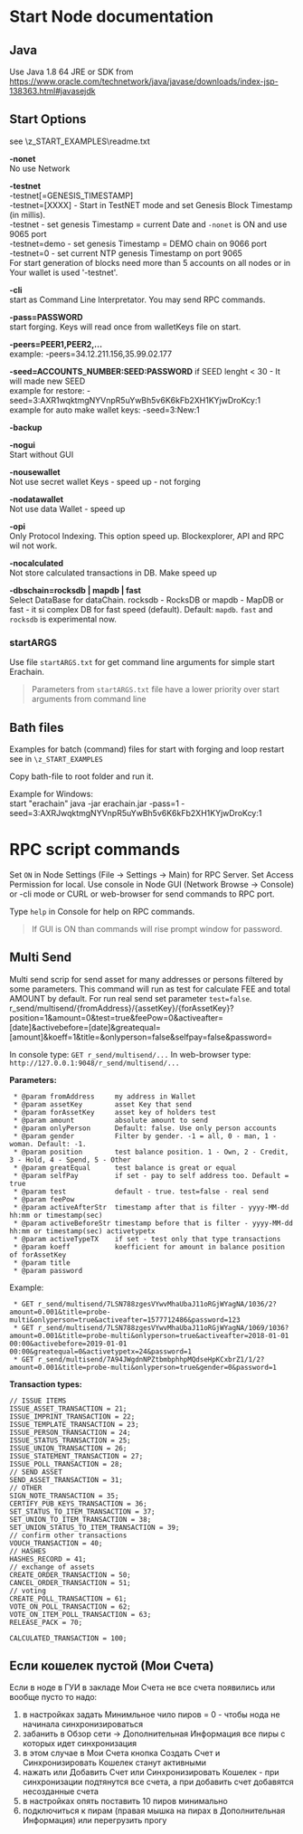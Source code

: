 

# Start Node documentation

## Java
Use Java 1.8 64 JRE or SDK from https://www.oracle.com/technetwork/java/javase/downloads/index-jsp-138363.html#javasejdk

## Start Options
see \z_START_EXAMPLES\readme.txt

**-nonet**  
No use Network

**-testnet**  
-testnet[=GENESIS_TIMESTAMP]  
-testnet=[XXXX] - Start in TestNET mode and set Genesis Block Timestamp (in millis).  
-testnet - set genesis Timestamp = current Date and `-nonet` is ON and use 9065 port  
-testnet=demo - set genesis Timestamp = DEMO chain on 9066 port  
-testnet=0 - set current NTP genesis Timestamp on port 9065  
For start generation of blocks need more than 5 accounts on all nodes or in Your wallet is used '-testnet'.  

**-cli**  
start as Command Line Interpretator. You may send RPC commands.

**-pass=PASSWORD**  
start forging. Keys will read once from walletKeys file on start.

**-peers=PEER1,PEER2,...**  
example: -peers=34.12.211.156,35.99.02.177

**-seed=ACCOUNTS_NUMBER:SEED:PASSWORD** 
if SEED lenght < 30 - It will made new SEED  
example for restore: -seed=3:AXR1wqktmgNYVnpR5uYwBh5v6K6kFb2XH1KYjwDroKcy:1  
example for auto make wallet keys: -seed=3:New:1  

**-backup**

**-nogui**  
Start without GUI

**-nousewallet**  
Not use secret wallet Keys - speed up - not forging

**-nodatawallet**  
Not use data Wallet - speed up

**-opi**  
Only Protocol Indexing. This option speed up. Blockexplorer, API and RPC wil not work.

**-nocalculated**  
Not store calculated transactions in DB. Make speed up

**-dbschain=rocksdb | mapdb | fast**  
Select DataBase for dataChain. rocksdb - RocksDB or mapdb - MapDB or fast - it si complex DB for fast speed (default).
Default: `mapdb`. `fast` and `rocksdb` is experimental now.

### startARGS
Use file `startARGS.txt` for get command line arguments for simple start Erachain.

> Parameters from `startARGS.txt` file have a lower priority over start arguments from command line

## Bath files
Examples for batch (command) files for start with forging and loop restart see in `\z_START_EXAMPLES`

Copy bath-file to root folder and run it.

Example for Windows:  
start "erachain" java -jar erachain.jar -pass=1 -seed=3:AXRJwqktmgNYVnpR5uYwBh5v6K6kFb2XH1KYjwDroKcy:1

# RPC script commands
Set `ON` in Node Settings (File -> Settings -> Main) for RPC Server. Set Access Permission for local.
Use console in Node GUI (Network Browse -> Console) or -cli mode or CURL or web-browser for send commands to RPC port.

Type `help` in Console for help on RPC commands.

> If GUI is ON than commands will rise prompt window for password.

## Multi Send
Multi send scrip for send asset for many addresses or persons filtered by some parameters.
This command will run as test for calculate FEE and total AMOUNT by default. For run real send set parameter `test=false`.  
r_send/multisend/{fromAddress}/{assetKey}/{forAssetKey}?position=1&amount=0&test=true&feePow=0&activeafter=[date]&activebefore=[date]&greatequal=[amount]&koeff=1&title=&onlyperson=false&selfpay=false&password=

In console type:
`GET r_send/multisend/...`
In web-browser type:
`http://127.0.0.1:9048/r_send/multisend/...`

**Parameters:**  


     * @param fromAddress     my address in Wallet
     * @param assetKey        asset Key that send
     * @param forAssetKey     asset key of holders test
     * @param amount          absolute amount to send
     * @param onlyPerson      Default: false. Use only person accounts
     * @param gender          Filter by gender. -1 = all, 0 - man, 1 - woman. Default: -1.
     * @param position        test balance position. 1 - Own, 2 - Credit, 3 - Hold, 4 - Spend, 5 - Other
     * @param greatEqual      test balance is great or equal
     * @param selfPay         if set - pay to self address too. Default = true
     * @param test            default - true. test=false - real send
     * @param feePow
     * @param activeAfterStr  timestamp after that is filter - yyyy-MM-dd hh:mm or timestamp(sec)
     * @param activeBeforeStr timestamp before that is filter - yyyy-MM-dd hh:mm or timestamp(sec) activetypetx
     * @param activeTypeTX    if set - test only that type transactions
     * @param koeff           koefficient for amount in balance position of forAssetKey
     * @param title
     * @param password


Example:
  
     * GET r_send/multisend/7LSN788zgesVYwvMhaUbaJ11oRGjWYagNA/1036/2?amount=0.001&title=probe-multi&onlyperson=true&activeafter=1577712486&password=123
     * GET r_send/multisend/7LSN788zgesVYwvMhaUbaJ11oRGjWYagNA/1069/1036?amount=0.001&title=probe-multi&onlyperson=true&activeafter=2018-01-01 00:00&activebefore=2019-01-01 00:00&greatequal=0&activetypetx=24&password=1
     * GET r_send/multisend/7A94JWgdnNPZtbmbphhpMQdseHpKCxbrZ1/1/2?amount=0.001&title=probe-multi&onlyperson=true&gender=0&password=1

**Transaction types:**

    // ISSUE ITEMS
    ISSUE_ASSET_TRANSACTION = 21;
    ISSUE_IMPRINT_TRANSACTION = 22;
    ISSUE_TEMPLATE_TRANSACTION = 23;
    ISSUE_PERSON_TRANSACTION = 24;
    ISSUE_STATUS_TRANSACTION = 25;
    ISSUE_UNION_TRANSACTION = 26;
    ISSUE_STATEMENT_TRANSACTION = 27;
    ISSUE_POLL_TRANSACTION = 28;
    // SEND ASSET
    SEND_ASSET_TRANSACTION = 31;
    // OTHER
    SIGN_NOTE_TRANSACTION = 35;
    CERTIFY_PUB_KEYS_TRANSACTION = 36;
    SET_STATUS_TO_ITEM_TRANSACTION = 37;
    SET_UNION_TO_ITEM_TRANSACTION = 38;
    SET_UNION_STATUS_TO_ITEM_TRANSACTION = 39;
    // confirm other transactions
    VOUCH_TRANSACTION = 40;
    // HASHES
    HASHES_RECORD = 41;
    // exchange of assets
    CREATE_ORDER_TRANSACTION = 50;
    CANCEL_ORDER_TRANSACTION = 51;
    // voting
    CREATE_POLL_TRANSACTION = 61;
    VOTE_ON_POLL_TRANSACTION = 62;
    VOTE_ON_ITEM_POLL_TRANSACTION = 63;
    RELEASE_PACK = 70;

    CALCULATED_TRANSACTION = 100;


## Если кошелек пустой (Мои Счета)
Если в ноде в ГУИ в закладе Мои Счета не все счета появились или вообще пусто то надо:  
1. в настройках задать Минимльное чило пиров = 0 - чтобы нода не начинала синхронизироваться  
2. забанить в Обзор сети -> Дополнительная Информация все пиры с которых идет синхронизация  
3. в этом случае в Мои Счета кнопка Создать Счет и Синхронизировать Кошелек станут активными  
4. нажать или Добавить Счет или Синхронизировать Кошелек - при синхронизации подтянутся все счета, а при добавить счет добавятся несозданные счета  
5. в настройках опять поставить 10 пиров минимально  
6. подключиться к пирам (правая мышка на пирах в Дополнительная Информация) или перегрузить прогу  
